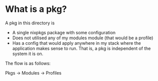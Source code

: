 # What is a pkg?

A pkg in this directory is

- A single nixpkgs package with some configuration
- Does not utilised any of my modules module (that would be a profile)
- Has a config that would apply anywhere in my stack where the application makes
  sense to run. That is, a pkg is independent of the system it is on.

The flow is as follows:

Pkgs -> Modules -> Profiles
